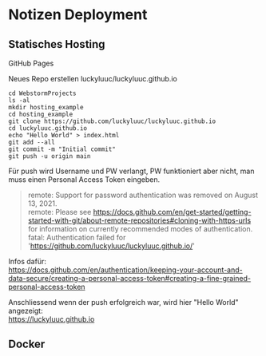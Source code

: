 # Notizen Deployment
## Statisches Hosting
GitHub Pages

Neues Repo erstellen
luckyluuc/luckyluuc.github.io



``` shell
cd WebstormProjects
ls -al
mkdir hosting_example
cd hosting_example
git clone https://github.com/luckyluuc/luckyluuc.github.io
cd luckyluuc.github.io
echo "Hello World" > index.html
git add --all
git commit -m "Initial commit"
git push -u origin main
```
Für push wird Username und PW verlangt, PW funktioniert aber nicht, man muss einen  Personal Access Token eingeben.

> remote: Support for password authentication was removed on August 13, 2021. <br>
> remote: Please see https://docs.github.com/en/get-started/getting-started-with-git/about-remote-repositories#cloning-with-https-urls for information on currently recommended modes of authentication. <br>
> fatal: Authentication failed for 'https://github.com/luckyluuc/luckyluuc.github.io/'

Infos dafür: <br>
https://docs.github.com/en/authentication/keeping-your-account-and-data-secure/creating-a-personal-access-token#creating-a-fine-grained-personal-access-token

Anschliessend wenn der push erfolgreich war, wird hier "Hello World" angezeigt: <br>
https://luckyluuc.github.io

## Docker


